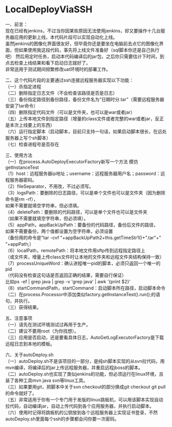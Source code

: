 # LocalDeployViaSSH
一、前言：  
现在已经有jenkins，不过当你因某些原因无法使用jenkins，却又要操作十几台服务器应用的更新上线，本代码片段可以实现自动化上线。  
虽然jenkins的图像化界面很友好，但毕竟你还是要坐在电脑前去点它的图像化界面，但如果使用我这段代码，事先将上线文件准备好（sql脚本你还是自己执行吧）
然后用定时任务，启动本代码编译后的jar包，之后你只需要估计下时间，到点去检查上线结果和看下启动日志就好了。  
非常适用于测试期间频繁修改uat环境时的部署工作。  

二、这个代码片段的主要通过ssh连接远程服务器实现以下功能：  
（一）杀指定进程  
（二）删除指定日志文件（不会检查该路径是否是日志）  
（三）备份指定路径到备份路径，备份文件名为“日期时分.tar”（需要远程服务器安装了tar命令）  
（四）删除指定代码文件（可以是文件夹，也可以是war或者jar）  
（五）上传本地文件到指定路径（增量的class文件或者完整的war或者jar，反正是本次上线要上的东西）  
（六）运行指定脚本（启动脚本，目前只支持一句话，如果启动脚本很长，在远处服务器上写个sh脚本）  
（七）检查进程号是否存在  

三、使用方法  
（一）在process.AutoDeployExecutorFactory新写一个方法 模仿getInstanceTest  
（1）host：远程服务器ip地址；username：远程服务器用户名；password：远程服务器密码。  
（2）fileSeparator，不用改，不过必须写。  
（3）logsPath：要删除的日志路径，可以是单个文件也可以是文件夹（因为删除命令是rm -rf），  
如果不需要就填空字符串，但必须填。  
（4）deletePath：要删除的代码路径，可以是单个文件也可以是文件夹  
（如果不需要就填空字符串，但必须填）。  
（5）appPath，appBackUpPath：要备份的代码路径，备份后文件的路径，  
如果不需要备份，两个值都设置为空字符串，必须设置  
（备份用的命令是"tar -cvf "+appBackUpPath2+this.getTimeStr1()+".tar"+" "+appPath;）  
（6）localPath，remotePath：将本地文件用sftp传到远程指定路径上  
（或文件夹，增量上传class文件时让本地的文件夹和远程文件夹结构保持一致）  
（7）processUniqueWord：确认进程唯一pid的脚本，必须只返回一个唯一的pid  
（代码没有检查这句话是否返回正确的结果，需要自行保证）  
比如ps -ef | grep java | grep -v 'grep java' | awk '{print $2}'  
（8）startCommandPath，startCommand：启动脚本所在路径，启动脚本命令  
（二）在process.Processor中添加类似factory.getInstanceTest().run();的语句，并执行。  
（三）获得结果。  

五、注意事项  
（一）请先在测试环境测试过再用于生产。  
（二）建议不要用root（为你找想）。  
（三）应用是否启动，还是要看具体日志，AutoGetLogExecutorFactory是下载远程日志到本地的模板。

六、关于autoDeploy.sh  
（一）autoDeploy.sh不是该项目的一部分，是纯sh脚本实现的从svn拉代码，用mvn编译，将编译后的jar上传远程服务器，并重启远程jboss的脚本。  
（二）autoDeploy.sh也实现了类似jenkins的功能，但必须运行在linux环境，且装了各种工具mvn java svn等linux工具。  
（三）如果要用git，把脚本中关于svn checkout的部分换成git checkout git pull的命令就好了。  
（五）非常适用于你有一个专门用于发版的linux跳板机，可以用该脚本实现自动拉代码，自动编译jar，自动上传代码到各个应用服务器，并执行启动脚本。  
（六）使用时记得将跳板机的公钥放到各个远程服务器上实现证书登录，不然autoDeploy.sh里面每个ssh的步骤都会问你要一次密码。  
